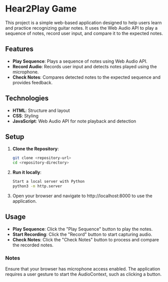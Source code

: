 # Hear2Play Game

This project is a simple web-based application designed to help users learn and practice recognizing guitar notes. It uses the Web Audio API to play a sequence of notes, record user input, and compare it to the expected notes.

## Features
- **Play Sequence**: Plays a sequence of notes using Web Audio API.
- **Record Audio**: Records user input and detects notes played using the microphone.
- **Check Notes**: Compares detected notes to the expected sequence and provides feedback.

## Technologies
- **HTML**: Structure and layout
- **CSS**: Styling
- **JavaScript**: Web Audio API for note playback and detection

## Setup

1. **Clone the Repository**:
   ```bash
   git clone <repository-url>
   cd <repository-directory>

2. **Run it locally**:
   ```bash
   Start a local server with Python
   python3 -m http.server
   
3. Open your browser and navigate to http://localhost:8000 to use the application.

## Usage

- **Play Sequence**: Click the "Play Sequence" button to play the notes.
- **Start Recording**: Click the "Record" button to start capturing audio.
- **Check Notes**: Click the "Check Notes" button to process and compare the recorded notes.

### Notes
Ensure that your browser has microphone access enabled.
The application requires a user gesture to start the AudioContext, such as clicking a button.
